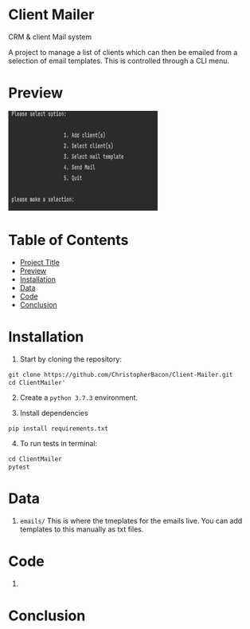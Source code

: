 # Client Mailer
CRM &amp; client Mail system

A project to manage a list of clients which can then be emailed from a selection of email templates. This is controlled through a CLI menu.

# Preview

<img src="menu.png" width="300" height="200">

# Table of Contents

- [Project Title](*Client-Mailer)
- [Preview](*Preview)
- [Installation](*Installation)
- [Data](*Data)
- [Code](*Code)
- [Conclusion](*Conclusion)

# Installation

1. Start by cloning the repository:
```
git clone https://github.com/ChristopherBacon/Client-Mailer.git
cd ClientMailer'
```
2. Create a ```python 3.7.3``` environment.

3. Install dependencies

```
pip install requirements.txt
```
4. To run tests in terminal:
```
cd ClientMailer
pytest
```

# Data

1. ```emails/``` This is where the tmeplates for the emails live. You can add templates to this manually as txt files.

# Code

1. 

# Conclusion

